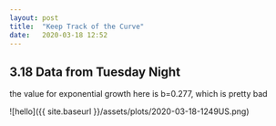 ```yaml
---
layout: post
title:  "Keep Track of the Curve"
date:   2020-03-18 12:52
---
```



## 3.18 Data from Tuesday Night

the value for exponential growth here is b=0.277, which is pretty bad

![hello]({{ site.baseurl }}/assets/plots/2020-03-18-1249US.png)
